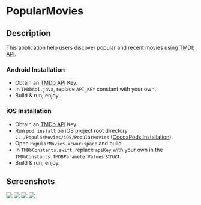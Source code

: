 # PopularMovies

## Description
This application help users discover popular and recent movies using [TMDb API](https://www.themoviedb.org/documentation/api).

### Android Installation
- Obtain an [TMDb API](https://www.themoviedb.org/documentation/api) Key.
- In `TMDbApi.java`, replace `API_KEY` constant with your own.
- Build & run, enjoy.


### iOS Installation
- Obtain an [TMDb API](https://www.themoviedb.org/documentation/api) Key.
- Run `pod install` on iOS project root directory `.../PopularMovies/iOS/PopularMovies` ([CocoaPods Installation](https://guides.cocoapods.org/using/getting-started.html)).
- Open `PopularMovies.xcworkspace` and build.
- In `TMDbConstants.swift`, replace `apiKey` with your own in the `TMDbConstants.TMDBParameterValues` struct.
- Build & run, enjoy.

## Screenshots

<img src="https://github.com/vanyaland/Popular-Movies/blob/master/res/iOS-movies-list.png">
<img src="https://github.com/vanyaland/Popular-Movies/blob/master/res/iOS-movie-detail.png">


<img src="https://github.com/vanyaland/Popular-Movies/blob/master/res/Android-top-rated-movies.png">
<img src="https://github.com/vanyaland/Popular-Movies/blob/master/res/Android-movie-detail.png">
